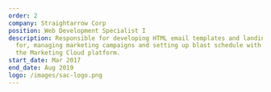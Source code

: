 ```yaml
---
order: 2
company: Straightarrow Corp
position: Web Development Specialist I
description: Responsible for developing HTML email templates and landing pages
  for, managing marketing campaigns and setting up blast schedule with use of
  the Marketing Cloud platform.
start_date: Mar 2017
end_date: Aug 2019
logo: /images/sac-logo.png
---
```

